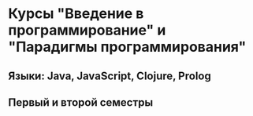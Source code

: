 # Курсы "Введение в программирование" и "Парадигмы программирования"
## Языки: Java, JavaScript, Clojure, Prolog
## Первый и второй семестры

